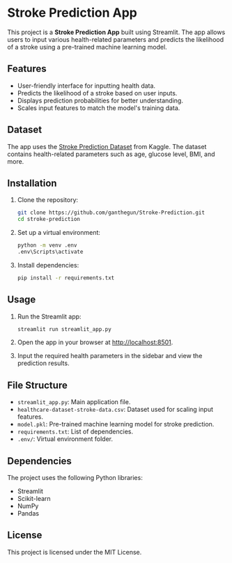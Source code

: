 # Stroke Prediction App

This project is a **Stroke Prediction App** built using Streamlit. The app allows users to input various health-related parameters and predicts the likelihood of a stroke using a pre-trained machine learning model.

## Features

- User-friendly interface for inputting health data.
- Predicts the likelihood of a stroke based on user inputs.
- Displays prediction probabilities for better understanding.
- Scales input features to match the model's training data.

## Dataset

The app uses the [Stroke Prediction Dataset](https://www.kaggle.com/datasets/fedesoriano/stroke-prediction-dataset) from Kaggle. The dataset contains health-related parameters such as age, glucose level, BMI, and more.

## Installation

1. Clone the repository:
    ```bash
    git clone https://github.com/ganthegun/Stroke-Prediction.git
    cd stroke-prediction
    ```

2. Set up a virtual environment:
    ```bash
    python -m venv .env
    .env\Scripts\activate
    ```

3. Install dependencies:
    ```bash
    pip install -r requirements.txt
    ```

## Usage

1. Run the Streamlit app:
    ```bash
    streamlit run streamlit_app.py
    ```

2. Open the app in your browser at [http://localhost:8501](http://localhost:8501).

3. Input the required health parameters in the sidebar and view the prediction results.

## File Structure

- `streamlit_app.py`: Main application file.
- `healthcare-dataset-stroke-data.csv`: Dataset used for scaling input features.
- `model.pkl`: Pre-trained machine learning model for stroke prediction.
- `requirements.txt`: List of dependencies.
- `.env/`: Virtual environment folder.

## Dependencies

The project uses the following Python libraries:

- Streamlit
- Scikit-learn
- NumPy
- Pandas

## License

This project is licensed under the MIT License.